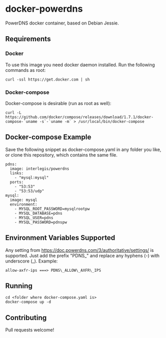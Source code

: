 # docker-powerdns
PowerDNS docker container, based on Debian Jessie.

## Requirements

### Docker

To use this image you need docker daemon installed. Run the following commands as root:

```
curl -ssl https://get.docker.com | sh
```

### Docker-compose

Docker-compose is desirable (run as root as well):

```
curl -L https://github.com/docker/compose/releases/download/1.7.1/docker-compose-`uname -s`-`uname -m` > /usr/local/bin/docker-compose
```

## Docker-compose Example

Save the following snippet as docker-compose.yaml in any folder you like, or clone this repository, which contains the same file.

```
pdns:
  image: interlegis/powerdns
  links:
    - "mysql:mysql"
  ports:
    - "53:53"
    - "53:53/udp"
mysql:
  image: mysql
  environment:
    - MYSQL_ROOT_PASSWORD=mysqlrootpw
    - MYSQL_DATABASE=pdns
    - MYSQL_USER=pdns
    - MYSQL_PASSWORD=pdnspw
```

## Environment Variables Supported

Any setting from https://doc.powerdns.com/3/authoritative/settings/ is supported. Just add the prefix "PDNS\_" and replace any hyphens (-) with underscore (\_). Example: 

``` allow-axfr-ips ===> PDNS\_ALLOW\_AXFR\_IPS ```

## Running

```
cd <folder where docker-compose.yaml is>
docker-compose up -d
```

## Contributing

Pull requests welcome!
                          
